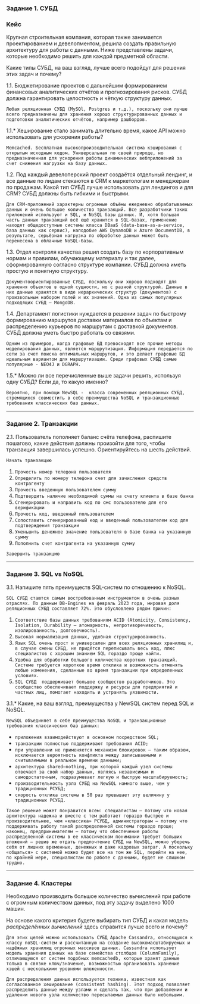 ### Задание 1. СУБД

### Кейс
Крупная строительная компания, которая также занимается проектированием и девелопментом, решила создать  правильную архитектуру для работы с данными. Ниже представлены задачи, которые необходимо решить для каждой предметной области. 

Какие типы СУБД, на ваш взгляд, лучше всего подойдут для решения этих задач и почему? 
 
1.1. Бюджетирование проектов с дальнейшим формированием финансовых аналитических отчётов и прогнозирования рисков.
СУБД должна гарантировать целостность и чёткую структуру данных.

`Любая реляционная СУБД (MySQl, Postgres и т.д.), поскольку они лучше всего предназначены для хранения хорошо структурированных данных и подготовки аналитических отчётов, например дашбордов.`

1.1.* Хеширование стало занимать длительно время, какое API можно использовать для ускорения работы? 

`Memcached. Бесплатная высокопроизводительная система кэширования с открытым исходным кодом. Универсальная по своей природе, но предназначенная для ускорения работы динамических вебприложений за счет снижения нагрузки на базу данных.`

1.2. Под каждый девелоперский проект создаётся отдельный лендинг, и все данные по лидам стекаются в CRM к маркетологам и менеджерам по продажам. Какой тип СУБД лучше использовать для лендингов и для CRM? СУБД должны быть гибкими и быстрыми.

`Для CRM-приложений характерны огромные объёмы ежедневно обрабатываемых данных и очень большое количество транзакций. Все разработчики таких приложений используют и SQL, и NoSQL базы данных. И, хотя большая часть данных транзакций всё ещё хранится в SQL-базах, применение находят общедоступные системы класса DBaaS (data-base-as-a-service, база данных как сервис), наподобие AWS DynamoDB и Azure DocumentDB, в результате, серьёзная нагрузка по обработке данных может быть перенесена в облачные NoSQL-базы.`

1.3. Отдел контроля качества решил создать базу по корпоративным нормам и правилам, обучающему материалу  и так далее, сформированную согласно структуре компании. СУБД должна иметь простую и понятную структуру.

`Документоориентированные СУБД, поскольку они хорошо подходят для хранения объектов в одной сущности, но с разной структурой. Данные в них данные хранятся в виде иерархических структур (документов) с произвольным набором полей и их значений. Одна из самых популярных подходящих СУБД — MongoDB.`

1.4. Департамент логистики нуждается в решении задач по быстрому формированию маршрутов доставки материалов по объектам и распределению курьеров по маршрутам с доставкой документов. СУБД должна уметь быстро работать со связями.

`Одним из примеров, когда графовые БД превосходят все прочие методы моделирования данных, является маршрутизация. Информация передается по сети за счет поиска оптимальных маршрутов, и это делает графовые БД идеальным вариантом для маршрутизации. Среди графовых СУБД самые популярные - NEO4J и DGRAPH.`

1.5.* Можно ли все перечисленные выше задачи решить, используя одну СУБД? Если да, то какую именно?

`Вероятно, при помощи NewSQL -  класса современных реляционных СУБД, стремящихся совместить в себе преимущества NoSQL и транзакционные требования классических баз данных.`

---

### Задание 2. Транзакции

2.1. Пользователь пополняет баланс счёта телефона, распишите пошагово, какие действия должны произойти для того, чтобы транзакция завершилась успешно. Ориентируйтесь на шесть действий.

`Начать транзакцию`
1. `Прочесть номер телефона пользователя`
2. `Определить по номеру телефона счет для зачисления средств контрагенту`
3. `Прочесть введенную пользователем сумму`
4. `Подтвердить наличие необходимой суммы на счету клиента в базе банка`
5. `Сгенерировать и направить код по смс пользователю для его верификации`
6. `Прочесть код, введенный пользователем`
7. `Сопоставить сгенерированный код и введенный пользователем код для подтверждения транзакции`
8. `Уменьшить денежное значение пользователя в базе банка на указанную сумму`
9. `Пополнить счет контрагента на указанную сумму`
   
`Завершить транзакцию`


---

### Задание 3. SQL vs NoSQL

3.1. Напишите пять преимуществ SQL-систем по отношению к NoSQL. 

`SQL СУБД стаются самым востребованным инструментом в очень разных отраслях. По данным DB-Engines на февраль 2023 года, мировая доля реляционных СУБД составляет 72%. Это обусловлено рядом причин:`
1. `Соответствие базы данных требованиям ACID (Atomicity, Consistency, Isolation, Durability — атомарность, непротиворечивость, изолированность, долговечность).` 
2. `Высокая нормализация данных, удобная структурированность.`
3. `Язык SQL очень прост и универсален для всех реляционных хранилищ и, в случае смены СУБД, не придётся переписывать весь код, плюс специалистов с хорошим знанием SQL гораздо проще найти.`
4. `Удобна для обработки большого количества коротких транзакций. Системе требуется короткое время отклика и возможность отменять любые изменения, сделанные во время транзакции при определенных условиях.`
5. `SQL СУБД  поддерживает большое сообщество разработчиков. Это сообщество обеспечивает поддержку и ресурсы для предприятий и частных лиц, помогает находить и устранять уязвимости.`

3.1.* Какие, на ваш взгляд, преимущества у NewSQL систем перед SQL и NoSQL.

`NewSQL объединяет в себе преимущества NoSQL и транзакционные требования классических баз данных:`
* `приложения взаимодействуют в основном посредством SQL;`
* `транзакции полностью поддерживают требования ACID;`
* `при управлении не применяется механизм блокировок – таким образом, исключается вероятность конфликта между записываемыми и считываемыми в реальном времени данными;`
* `архитектура shared—nothing, при которой каждый узел системы отвечает за свой набор данных, являясь независимым и самодостаточным, подразумевает легкую и быструю масштабируемость;`
* `производительность узла СУБД на NewSQL намного выше, чем у традиционных РСУБД;`
* `скорость отклика системы в 50 раз превышает эту величину у традиционных РСУБД.`

`Такое решение может понравится всем: специалистам – потому что новая архитектура надежна и вместе с тем работает гораздо быстрее и производительнее, чем «классика» РСУБД, администраторам – потому что поддерживать работу такой распределенной системы гораздо проще; наконец, предпринимателям – потому что обеспечение работы распределенной системы в ее классическом понимании требует больших вложений – решив же отдать предпочтение CУБД на NewSQL, можно уберечь себя от лишних временных, денежных и даже кадровых затрат. А поскольку «общаться» с системой можно будет все на том же SQL, перейти на нее, по крайней мере, специалистам по работе с данными, будет не слишком трудно.`

---

### Задание 4. Кластеры

Необходимо производить большое количество вычислений при работе с огромным количеством данных, под эту задачу выделено 1000 машин. 

На основе какого критерия будете выбирать тип СУБД и какая модель *распределённых вычислений* 
здесь справится лучше всего и почему?

`Для этих целей можно использовать СУБД Apache Cassandra, относящуюся к классу noSQL-систем и рассчитанную на создание высокомасштабируемых и надёжных хранилищ огромных массивов данных. Cassandra использует модель хранения данных на базе семейства столбцов (ColumnFamily), отличающуюся от систем подобных memcachedb, которые хранят данные только в связке ключ/значение, возможностью организовать хранение хэшей с несколькими уровнями вложенности.`

`Для распределения данных используетcя техника, известная как согласованное хеширование (consistent hashing). Этот подход позволяет распределить данные между узлами и сделать так, что при добавлении и удалении нового узла количество пересылаемых данных было небольшим. `